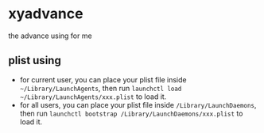# xyadvance

the advance using for me

## plist using

- for current user, you can place your plist file inside `~/Library/LaunchAgents`, then run `launchctl load ~/Library/LaunchAgents/xxx.plist` to load it.
- for all users, you can place your plist file inside `/Library/LaunchDaemons`, then run `launchctl bootstrap /Library/LaunchDaemons/xxx.plist` to load it.
  
